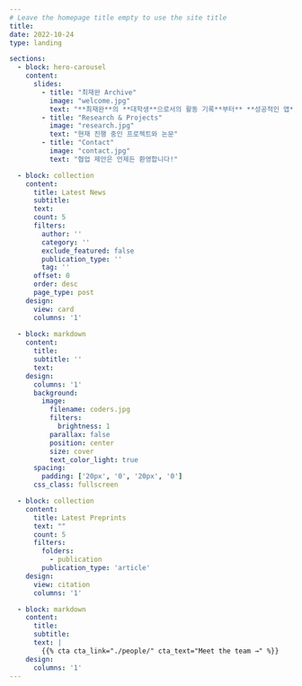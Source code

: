```yaml
---
# Leave the homepage title empty to use the site title
title:
date: 2022-10-24
type: landing

sections:
  - block: hero-carousel
    content:
      slides:
        - title: "최재완 Archive"
          image: "welcome.jpg"
          text: "**최재완**의 **대학생**으로서의 활동 기록**부터** **성공적인 앱**을 개발하기**까지**의 성장과정을 담은 페이지 입니다."
        - title: "Research & Projects"
          image: "research.jpg"
          text: "현재 진행 중인 프로젝트와 논문"
        - title: "Contact"
          image: "contact.jpg"
          text: "협업 제안은 언제든 환영합니다!"

  - block: collection
    content:
      title: Latest News
      subtitle:
      text:
      count: 5
      filters:
        author: ''
        category: ''
        exclude_featured: false
        publication_type: ''
        tag: ''
      offset: 0
      order: desc
      page_type: post
    design:
      view: card
      columns: '1'
  
  - block: markdown
    content:
      title:
      subtitle: ''
      text:
    design:
      columns: '1'
      background:
        image: 
          filename: coders.jpg
          filters:
            brightness: 1
          parallax: false
          position: center
          size: cover
          text_color_light: true
      spacing:
        padding: ['20px', '0', '20px', '0']
      css_class: fullscreen

  - block: collection
    content:
      title: Latest Preprints
      text: ""
      count: 5
      filters:
        folders:
          - publication
        publication_type: 'article'
    design:
      view: citation
      columns: '1'

  - block: markdown
    content:
      title:
      subtitle:
      text: |
        {{% cta cta_link="./people/" cta_text="Meet the team →" %}}
    design:
      columns: '1'
---
```

